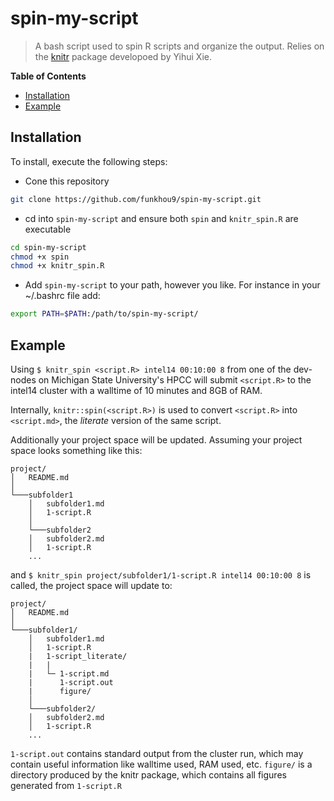 # spin-my-script

> A bash script used to spin R scripts and organize the output. Relies on the [knitr](https://github.com/yihui/knitr) package developoed by Yihui Xie.

**Table of Contents**

- [Installation](#installation)
- [Example](#example)

## Installation

To install, execute the following steps:

- Cone this repository

```sh
git clone https://github.com/funkhou9/spin-my-script.git
```

- cd into `spin-my-script` and ensure both `spin` and `knitr_spin.R` are executable

```sh
cd spin-my-script
chmod +x spin
chmod +x knitr_spin.R
```

- Add `spin-my-script` to your path, however you like. For instance in your ~/.bashrc file add:

```sh
export PATH=$PATH:/path/to/spin-my-script/
```

## Example


Using `$ knitr_spin <script.R> intel14 00:10:00 8`
from one of the dev-nodes on Michigan State University's HPCC will submit `<script.R>` to the intel14 cluster with a walltime of 10 minutes and 8GB of RAM.

Internally, `knitr::spin(<script.R>)` is used to convert `<script.R>` into `<script.md>`, the *literate* version of the same script.

Additionally your project space will be updated. Assuming your project space looks something like this:

```
project/
│   README.md    
│
└───subfolder1
    │   subfolder1.md
    │   1-script.R
    │
    └───subfolder2
    │   subfolder2.md
    │   1-script.R
    ...
```

and `$ knitr_spin project/subfolder1/1-script.R intel14 00:10:00 8` is called, the project space will update to:

```
project/
│   README.md    
│
└───subfolder1/
    │   subfolder1.md
    │   1-script.R
    |	1-script_literate/
    |	|
    |	└─ 1-script.md
    |      1-script.out
    |	   figure/
    │
    └───subfolder2/
    │   subfolder2.md
    │   1-script.R
    ...
```


`1-script.out` contains standard output from the cluster run, which may contain useful information 
like walltime used, RAM used, etc. `figure/` is a directory produced by the knitr package, which contains 
all figures generated from `1-script.R`

